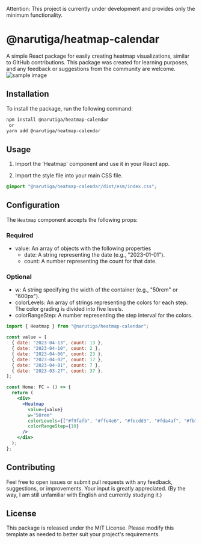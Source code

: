 Attention: This project is currently under development and provides only the minimum functionality.

# @narutiga/heatmap-calendar

A simple React package for easily creating heatmap visualizations, similar to GitHub contributions. This package was created for learning purposes, and any feedback or suggestions from the community are welcome.
![sample image](https://user-images.githubusercontent.com/100295602/231303527-b386f39d-78c6-4a9f-9ee0-e9bf0e789e96.png)

## Installation

To install the package, run the following command:

```bash
npm install @narutiga/heatmap-calendar
 or
yarn add @narutiga/heatmap-calendar
```

## Usage

1. Import the 'Heatmap' component and use it in your React app.

2. Import the style file into your main CSS file.

```css
@import "@narutiga/heatmap-calendar/dist/esm/index.css";
```

## Configuration

The `Heatmap` component accepts the following props:

### Required

- value: An array of objects with the following properties
  - date: A string representing the date (e.g., "2023-01-01").
  - count: A number representing the count for that date.

### Optional

- w: A string specifying the width of the container (e.g., "50rem" or "600px").
- colorLevels: An array of strings representing the colors for each step. The color grading is divided into five levels.
- colorRangeStep: A number representing the step interval for the colors.

```jsx
import { Heatmap } from "@narutiga/heatmap-calendar";

const value = [
  { date: "2023-04-13", count: 13 },
  { date: "2023-04-10", count: 2 },
  { date: "2023-04-06", count: 23 },
  { date: "2023-04-02", count: 17 },
  { date: "2023-04-01", count: 7 },
  { date: "2023-03-27", count: 37 },
];

const Home: FC = () => {
  return (
    <div>
      <Heatmap
        value={value}
        w="50rem"
        colorLevels={["#f9fafb", "#ffe4e6", "#fecdd3", "#fda4af", "#fb7185"]}
        colorRangeStep={10}
      />
    </div>
  );
};
```

## Contributing

Feel free to open issues or submit pull requests with any feedback, suggestions, or improvements. Your input is greatly appreciated.
(By the way, I am still unfamiliar with English and currently studying it.)

## License

This package is released under the MIT License.
Please modify this template as needed to better suit your project's requirements.
